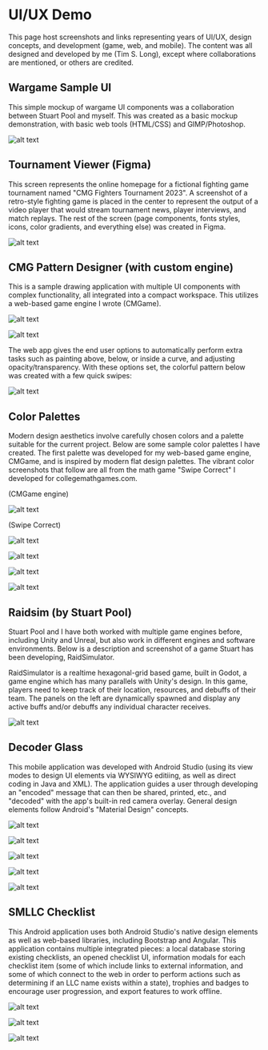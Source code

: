 # UI/UX Demo

This page host screenshots and links representing years of UI/UX, design concepts, and development (game, web, and mobile). The content was all designed and developed by me (Tim S. Long), except where collaborations are mentioned, or others are credited.

## Wargame Sample UI

This simple mockup of wargame UI components was a collaboration between Stuart Pool and myself. This was created as a basic mockup demonstration, with basic web tools (HTML/CSS) and GIMP/Photoshop.

![alt text](https://raw.githubusercontent.com/tlong314/tlong314.github.io/main/colored_screenshot.png)

## Tournament Viewer (Figma)

This screen represents the online homepage for a fictional fighting game tournament named "CMG Fighters Tournament 2023". A screenshot of a retro-style fighting game is placed in the center to represent the output of a video player that would stream tournament news, player interviews, and match replays. The rest of the screen (page components, fonts styles, icons, color gradients, and everything else) was created in Figma.

![alt text](https://raw.githubusercontent.com/tlong314/tlong314.github.io/main/TournamentViewer.png)

## CMG Pattern Designer (with custom engine)

This is a sample drawing application with multiple UI components with complex functionality, all integrated into a compact workspace. This utilizes a web-based game engine I wrote (CMGame).

![alt text](https://raw.githubusercontent.com/tlong314/tlong314.github.io/main/pattern-designer.PNG)

![alt text](https://raw.githubusercontent.com/tlong314/tlong314.github.io/main/pattern-designer2.png)

The web app gives the end user options to automatically perform extra tasks such as painting above, below, or inside a curve, and adjusting opacity/transparency. With these options set, the colorful pattern below was created with a few quick swipes:

![alt text](https://raw.githubusercontent.com/tlong314/tlong314.github.io/main/pattern_drawing.png)

## Color Palettes

Modern design aesthetics involve carefully chosen colors and a palette suitable for the current project. Below are some sample color palettes I have created. The first palette was developed for my web-based game engine, CMGame, and is inspired by modern flat design palettes. The vibrant color screenshots that follow are all from the math game "Swipe Correct" I developed for collegemathgames.com.

(CMGame engine)

![alt text](https://raw.githubusercontent.com/tlong314/tlong314.github.io/main/cmg_palette.png)

(Swipe Correct)

![alt text](https://raw.githubusercontent.com/tlong314/tlong314.github.io/main/swipe1_small.png)

![alt text](https://raw.githubusercontent.com/tlong314/tlong314.github.io/main/swipe2_small.png)

![alt text](https://raw.githubusercontent.com/tlong314/tlong314.github.io/main/swipe3_small.png)

![alt text](https://raw.githubusercontent.com/tlong314/tlong314.github.io/main/swipe4_small.png)


## Raidsim (by Stuart Pool)

Stuart Pool and I have both worked with multiple game engines before, including Unity and Unreal, but also work in different engines and software environments. Below is a description and screenshot of a game Stuart has been developing, RaidSimulator.

RaidSimulator is a realtime hexagonal-grid based game, built in Godot, a game engine which has many parallels with Unity's design. In this game, players need to keep track of their location, resources, and debuffs of their team. The panels on the left are dynamically spawned and display any active buffs and/or debuffs any individual character receives.

![alt text](https://raw.githubusercontent.com/tlong314/tlong314.github.io/main/raidsim.png)


## Decoder Glass

This mobile application was developed with Android Studio (using its view modes to design UI elements via WYSIWYG editiing, as well as direct coding in Java and XML). The application guides a user through developing an "encoded" message that can then be shared, printed, etc., and "decoded" with the app's built-in red camera overlay. General design elements follow Android's "Material Design" concepts.

![alt text](https://raw.githubusercontent.com/tlong314/tlong314.github.io/main/decoder-glass1.jpg)

![alt text](https://raw.githubusercontent.com/tlong314/tlong314.github.io/main/decoder-glass2.jpg)

![alt text](https://raw.githubusercontent.com/tlong314/tlong314.github.io/main/decoder-glass3.jpg)

![alt text](https://raw.githubusercontent.com/tlong314/tlong314.github.io/main/decoder-glass4.jpg)

![alt text](https://raw.githubusercontent.com/tlong314/tlong314.github.io/main/decoder-glass5.jpg)


## SMLLC Checklist

This Android application uses both Android Studio's native design elements as well as web-based libraries, including Bootstrap and Angular. This application contains multiple integrated pieces: a local database storing existing checklists, an opened checklist UI, information modals for each checklist item (some of which include links to external information, and some of which connect to the web in order to perform actions such as determining if an LLC name exists within a state), trophies and badges to encourage user progression, and export features to work offline.

![alt text](https://raw.githubusercontent.com/tlong314/tlong314.github.io/main/smllc1.jpg)

![alt text](https://raw.githubusercontent.com/tlong314/tlong314.github.io/main/smllc2.jpg)

![alt text](https://raw.githubusercontent.com/tlong314/tlong314.github.io/main/smllc3.jpg)




